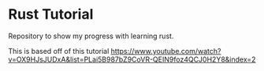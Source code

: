 # Rust Tutorial

Repository to show my progress with learning rust.

This is based off of this tutorial
https://www.youtube.com/watch?v=OX9HJsJUDxA&list=PLai5B987bZ9CoVR-QEIN9foz4QCJ0H2Y8&index=2
